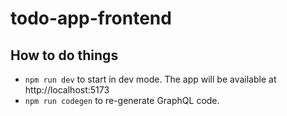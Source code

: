 # todo-app-frontend

## How to do things

* `npm run dev` to start in dev mode. The app will be available at http://localhost:5173
* `npm run codegen` to re-generate GraphQL code.
